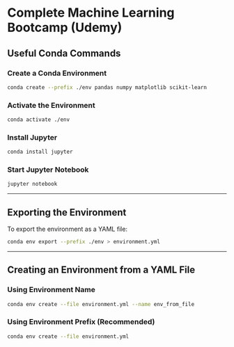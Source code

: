 # Complete Machine Learning Bootcamp (Udemy)

## Useful Conda Commands

### Create a Conda Environment

```bash
conda create --prefix ./env pandas numpy matplotlib scikit-learn
```

### Activate the Environment

```bash
conda activate ./env
```

### Install Jupyter

```bash
conda install jupyter
```

### Start Jupyter Notebook

```bash
jupyter notebook
```

---

## Exporting the Environment

To export the environment as a YAML file:

```bash
conda env export --prefix ./env > environment.yml
```

---

## Creating an Environment from a YAML File

### Using Environment Name

```bash
conda env create --file environment.yml --name env_from_file
```

### Using Environment Prefix (Recommended)

```bash
conda env create --file environment.yml
```